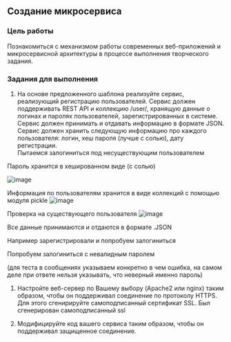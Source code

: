 ## Создание микросервиса

### Цель работы

Познакомиться с механизмом работы современных веб-приложений и микросервисной архитектуры в процессе выполнения творческого задания.

### Задания для выполнения

1. На основе предложенного шаблона реализуйте сервис, реализующий регистрацию пользователей. Сервис должен поддерживать REST API и коллекцию /user/, хранящую данные о логинах и паролях пользователей, зарегистрированных в системе. Сервис должен принимать и отдавать информацию в формате JSON. Сервис должен хранить следующую информацию про каждого пользователя: логин, хеш пароля (лучше с солью), дату регистрации.  
Пытаемся залогиниться под несуществующим пользователем



Пароль хранится в хешированном виде (с солью)

![image](https://user-images.githubusercontent.com/90453727/144666867-a96f791e-3a7e-4be2-ae06-b37b566cf3dd.png)


Информация по пользователям хранится в виде коллекций с помощью модуля pickle
![image](https://user-images.githubusercontent.com/90453727/144666899-b03f8426-9c1d-425b-884a-f634a138aee7.png)

Проверка на существующего пользователя
![image](https://user-images.githubusercontent.com/90453727/144667797-98666d19-fba9-4513-b4a2-57d03049b1de.png)


Все данные принимаются и отдаются в формате .JSON



Например зарегистрировали и попробуем залогиниться



Попробуем залогиниться с невалидным паролем


(для теста в сообщениях указываем конкретно в чем ошибка, на самом деле при ответе нельзя указывать, что неверный именно пароль)
1. Настройте веб-сервер по Вашему выбору (Apache2 или nginx) таким образом, чтобы он поддерживал соединение по протоколу HTTPS. Для этого сгенирируйте самоподписанный сертификат SSL. 
Был сгенерирован самоподписанный ssl



1. Модифицируйте код вашего сервиса таким образом, чтобы он поддерживал защищенное соединение.
